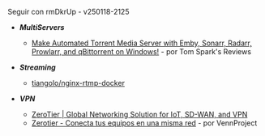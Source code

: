 <!--  
# Ricardo Monla (https://github.com/rmonla)
# SeguirTrabajando - v250118-2202
-->

Seguir con rmDkrUp - v250118-2125

- ***MultiServers***
  - [Make Automated Torrent Media Server with Emby, Sonarr, Radarr, Prowlarr, and qBittorrent on Windows!](https://youtu.be/LD8-Qr3B2-o) - por 
Tom Spark's Reviews    

- ***Streaming***
    - [tiangolo/nginx-rtmp-docker](https://github.com/tiangolo/nginx-rtmp-docker)

- ***VPN***
    - [ZeroTier | Global Networking Solution for IoT, SD-WAN, and VPN](https://www.zerotier.com/)
    - [Zerotier - Conecta tus equipos en una misma red](https://youtu.be/zgyi9bSMVZo) - por VennProject
